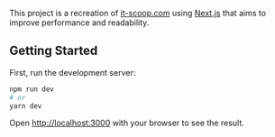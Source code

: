 This project is a recreation of [it-scoop.com](https://www.it-scoop.com/) using [Next.js](https://nextjs.org/) that aims to improve performance and readability.

## Getting Started

First, run the development server:

```bash
npm run dev
# or
yarn dev
```

Open [http://localhost:3000](http://localhost:3000) with your browser to see the result.
